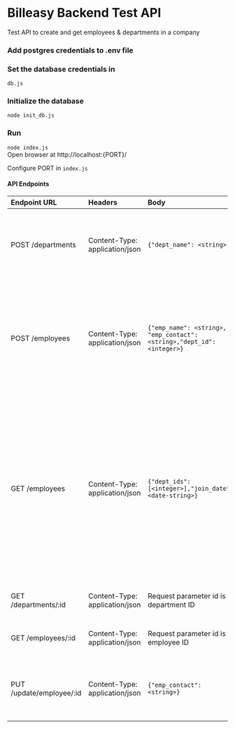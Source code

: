 # Billeasy Backend Test API
Test API to create and get employees & departments in a company
### Add postgres credentials to .env file
### Set the database credentials in
`db.js`
### Initialize the database 
`node init_db.js`
### Run
`node index.js`<br>
Open browser at http://localhost:{PORT}/

Configure PORT in `index.js`

#### API Endpoints
|Endpoint URL|Headers|Body|Description
|:---|:---|:---|:---|
|POST /departments |  Content-Type: application/json |```{"dept_name": <string> }```|Create department with the given name. Key `dept_name` is department name string.| <br>
|POST /employees |Content-Type: application/json|```{"emp_name": <string>, "emp_contact": <string>,"dept_id": <integer>}```|Create an employee. `emp_name` is employee name, `emp_contact` is employees contact number. `dept_id` is department ID|<br>
|GET /employees |Content-Type: application/json|```{"dept_ids": [<integer>],"join_date": <date-string>}```|Get employees at mentioned departments joined after the date passed. `dept_id` is a list of integers, which are the department IDs. `join_date` is employee join date, date format is YYYY-MM-DD|<br>
|GET /departments/:id |Content-Type: application/json|Request parameter id is department ID|Get department data for that id|<br>
|GET /employees/:id |Content-Type: application/json|Request parameter id is employee ID|Get employee data for that id|<br>
|PUT /update/employee/:id |Content-Type: application/json|```{"emp_contact": <string>}```|Update employee contact. Request parameter id is employee ID|<br>
